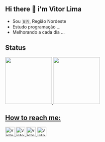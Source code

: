 ## Hi there 👋 i'm Vitor Lima
- Sou :brazil:, Região Nordeste 
- Estudo  programação ... 
- Melhorando a cada dia ... 


## Status

 <a href="https://github.com/victor-0324">
 
<img height="150" src="https://github-readme-stats.vercel.app/api?username=victor-0324&show_icons=true&theme=chartreuse-dark&border_color"/>
 
<img height="150" src="https://github-readme-stats.vercel.app/api/top-langs/?username=victor-0324&layout=compact&theme=chartreuse-dark"/>

## How to reach me: 
  
<a href="https://www.instagram.com/vitorlima4677/" target="_blank"> 
<img  right="100"  alt="victor-istagram" height="30" width="30"  src="https://image.flaticon.com/icons/png/128/1384/1384063.png"
 </a> 
 
  
<a href="https://www.facebook.com/profile.php?id=100041929534379" target="_blank">
<img aling="center" alt="victor-facebook" height="30" width="30" src="https://encrypted-tbn0.gstatic.com/images?q=tbn:ANd9GcQiA5ayLSbJW5sMGOTthyF9Iu4eStKFuwA_1u9K3I-3e09s7Xpw5V9a001T6b6VJzrmkCI&usqp=CAU"
 </a> 
  
<a href="https://www.linkedin.com/in/vitor-lima-a951bb1b7/" target="_blank">
<img aling="center" alt="victor-linkedin" height="30" width="30" src="https://lh3.googleusercontent.com/5TuyELz_GZ5fYf6w5emfUj330CoCLr-4dQjT1FFTejpEON3moySp5ozOu-SHdRKyaYD_3DT-Z_ls7qs786cdFce-=w128-h128-e365-rj-sc0x00ffffff"
 </a> 
  
<a href="https://twitter.com/VITOR74241583" target="_blank">
<img aling="center" alt="victor-linkedin" height="30" width="30" src="https://www.brafton.com/wp-content/uploads/2011/06/answering-consumers-tweets-can-lead-to-sales_3333_800520600_0_0_14005378_300.jpg"
 </a>
 



